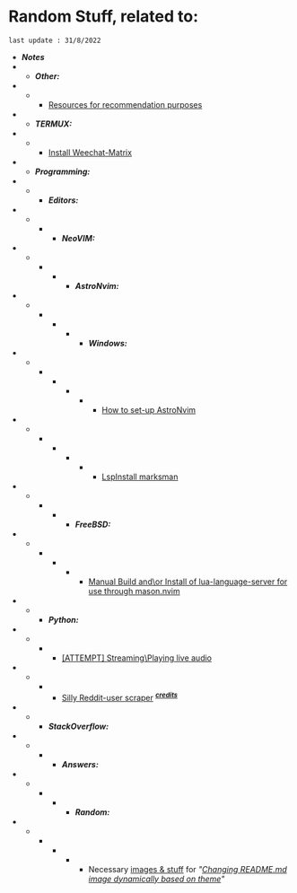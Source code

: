 # Random Stuff, related to:
`last update : 31/8/2022`

* ***Notes***
* * ***Other:***
* * * [Resources for recommendation purposes][3]
* * ***TERMUX:***
* * * [Install Weechat-Matrix][9]
* * ***Programming:***
* * * ***Editors:***
* * * * ***NeoVIM:***
* * * * * ***AstroNvim:***
* * * * * * ***Windows:***
* * * * * * * [How to set-up AstroNvim][5]
* * * * * * * [LspInstall marksman][8]
* * * * * ***FreeBSD:***
* * * * * * [Manual Build and\\or Install of lua-language-server for use through mason.nvim][10]
* * * ***Python:***
* * * * [[ATTEMPT] Streaming\Playing live audio][4]
* * * * [Silly Reddit-user scraper][6] <sup>***[credits][7]***</spb>
* * * ***StackOverflow:***
* * * * ***Answers:***
* * * * * ***Random:***
* * * * * * Necessary [images & stuff][1] for *"[Changing README.md image dynamically based on theme][2]"*



[1]:  ./Programming/StackOverflow/Answers/70200610_11465149/README.md
[2]:  https://stackoverflow.com/a/70200610/11465149
[3]:  ./Notes/note1.md
[4]:  ./Notes/note2.md
[5]:  ./Notes/note3.md
[6]:  ./Programming/Python/reddit_scaper.py 
[7]:  https://github.com/nicholasserra/reddit-simple-media-scrape/blob/master/reddit_scrape.py
[8]:  ./Notes/note5.md
[9]:  ./Notes/note6.md
[10]: ./Notes/note7.md

<!--Just testing git-->
